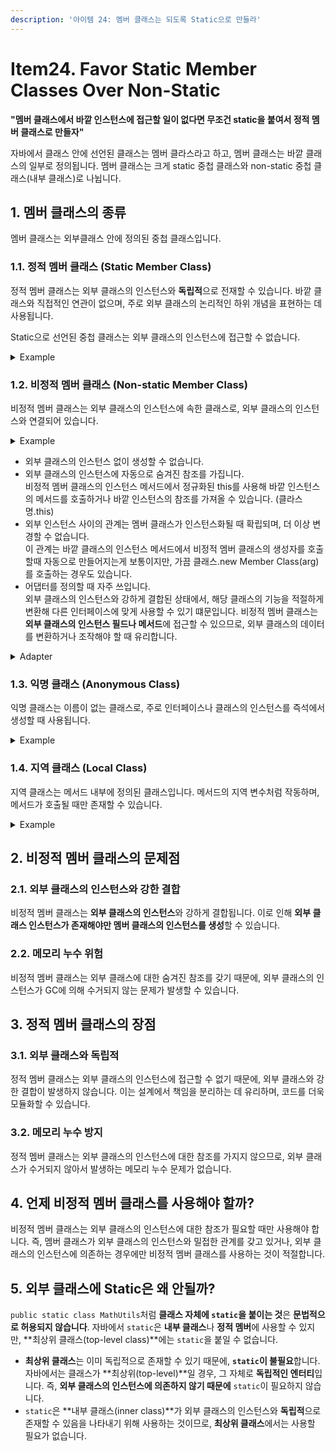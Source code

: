```yaml
---
description: '아이템 24: 멤버 클래스는 되도록 Static으로 만들라'
---
```


# Item24. Favor Static Member Classes Over Non-Static

**"멤버 클래스에서 바깥 인스턴스에 접근할 일이 없다면 무조건 static을 붙여서 정적 멤버 클래스로 만들자"**

자바에서 클래스 안에 선언된 클래스는 멤버 클라스라고 하고, 멤버 클래스는 바깥 클래스의 일부로 정의됩니다. 멤버 클래스는 크게 static 중첩 클래스와 non-static 중첩 클래스(내부 클래스)로 나뉩니다.



## 1. 멤버 클래스의 종류

멤버 클래스는 외부클래스 안에 정의된 중첩 클래스입니다.

### 1.1. 정적 멤버 클래스 (Static Member Class)

정적 멤버 클래스는 외부 클래스의 인스턴스와 **독립적**으로 전재할 수 있습니다. 바깥 클래스와 직접적인 연관이 없으며, 주로 외부 클래스의 논리적인 하위 개념을 표현하는 데 사용됩니다.

Static으로 선언된 중첩 클래스는 외부 클래스의 인스턴스에 접근할 수 없습니다.

<details>

<summary>Example</summary>

```java
public class OuterClass {
    private static String staticMessage = "Hello from OuterClass";

    // 정적 멤버 클래스
    public static class StaticInnerClass {
        public void printMessage() {
            System.out.println(staticMessage);  // 외부 클래스의 정적 멤버에만 접근 가능
        }
    }

    public static void main(String[] args) {
        // 외부 클래스 인스턴스 없이 정적 멤버 클래스 사용
        OuterClass.StaticInnerClass inner = new OuterClass.StaticInnerClass();
        inner.printMessage();  // 출력: Hello from OuterClass
    }
}
```

</details>

### 1.2. 비정적 멤버 클래스 (Non-static Member Class)

비정적 멤버 클래스는 외부 클래스의 인스턴스에 속한 클래스로, 외부 클래스의 인스턴스와 연결되어 있습니다.

<details>

<summary>Example</summary>

```java
public class OuterClass {
    private String instanceMessage = "Hello from OuterClass";

    // 비정적 멤버 클래스
    public class InnerClass {
        public void printMessage() {
            System.out.println(instanceMessage);  // 외부 클래스의 인스턴스 필드에 접근 가능
        }
    }

    public static void main(String[] args) {
        OuterClass outer = new OuterClass();      // 외부 클래스 인스턴스 생성
        OuterClass.InnerClass inner = outer.new InnerClass();  // 외부 인스턴스를 통해 내부 클래스 생성
        inner.printMessage();  // 출력: Hello from OuterClass
    }
}
```

</details>

* 외부 클래스의 인스턴스 없이 생성할 수 없습니다.
* 외부 클래스의 인스턴스에 자동으로 숨겨진 참조를 가집니다.\
  비정적 멤버 클래스의 인스턴스 메서드에서 정규화된 this를 사용해 바깥 인스턴스의 메서드를 호출하거나 바깥 인스턴스의 참조를 가져올 수 있습니다. (클라스명.this)
* 외부 인스턴스 사이의 관계는 멤버 클래스가 인스턴스화될 때 확립되며, 더 이상 변경할 수 없습니다. \
  이 관계는 바깥 클래스의 인스턴스 메서드에서 비정적 멤버 클래스의 생성자를 호출할때 자동으로 만들어지는게 보통이지만, 가끔 클래스.new Member Class(arg)를 호출하는 경우도 있습니다.
* 어댑터를 정의할 때 자주 쓰입니다. \
  외부 클래스의 인스턴스와 강하게 결합된 상태에서, 해당 클래스의 기능을 적절하게 변환해 다른 인터페이스에 맞게 사용할 수 있기 떄문입니다. 비정적 멤버 클래스는 **외부 클래스의 인스턴스 필드나 메서드**에 접근할 수 있으므로, 외부 클래스의 데이터를 변환하거나 조작해야 할 때 유리합니다.

<details>

<summary>Adapter</summary>

```java
// 기존의 호환되지 않는 인터페이스
interface MediaPlayer {
    void play(String audioType, String fileName);
}

// 새로운 인터페이스
class AdvancedMediaPlayer {
    public void playMp4(String fileName) {
        System.out.println("Playing mp4 file: " + fileName);
    }

    public void playVlc(String fileName) {
        System.out.println("Playing vlc file: " + fileName);
    }
}

// MediaPlayer 인터페이스를 구현하는 외부 클래스
public class MediaAdapter {
    private AdvancedMediaPlayer advancedPlayer;

    public MediaAdapter() {
        this.advancedPlayer = new AdvancedMediaPlayer();  // 외부 클래스에서 사용
    }

    // 비정적 멤버 클래스를 어댑터로 사용
    public class InnerMediaPlayer implements MediaPlayer {
        @Override
        public void play(String audioType, String fileName) {
            if (audioType.equalsIgnoreCase("mp4")) {
                advancedPlayer.playMp4(fileName);  // AdvancedMediaPlayer의 메서드를 사용
            } else if (audioType.equalsIgnoreCase("vlc")) {
                advancedPlayer.playVlc(fileName);
            } else {
                System.out.println("Invalid media format: " + audioType);
            }
        }
    }
}

// 클라이언트 코드
public class AdapterPatternExample {
    public static void main(String[] args) {
        // 어댑터의 비정적 멤버 클래스 인스턴스를 사용
        MediaAdapter adapter = new MediaAdapter();
        MediaPlayer player = adapter.new InnerMediaPlayer();

        player.play("mp4", "video.mp4");  // 출력: Playing mp4 file: video.mp4
        player.play("vlc", "movie.vlc");  // 출력: Playing vlc file: movie.vlc
        player.play("avi", "film.avi");   // 출력: Invalid media format: avi
    }
}
```

**비정적 멤버 클래스**를 사용해 외부 클래스의 메서드를 **다른 인터페이스에 맞게 변환**하는 어댑터

</details>



### 1.3. 익명 클래스 (Anonymous Class)

익명 클래스는 이름이 없는 클래스로, 주로 인터페이스나 클래스의 인스턴스를 즉석에서 생성할 때 사용됩니다.

<details>

<summary>Example</summary>

```java
public class AnonymousClassExample {
    public static void main(String[] args) {
        // Runnable 인터페이스를 구현하는 익명 클래스
        Runnable runnable = new Runnable() {
            @Override
            public void run() {
                System.out.println("Hello from Anonymous Class");
            }
        };

        runnable.run();  // 출력: Hello from Anonymous Class

        // 한 번만 사용되는 간단한 로직을 익명 클래스로 작성
        new Thread(new Runnable() {
            @Override
            public void run() {
                System.out.println("Running in a separate thread!");
            }
        }).start();  // 출력: Running in a separate thread!
    }
}
```

</details>

### 1.4. 지역 클래스 (Local Class)

지역 클래스는 메서드 내부에 정의된 클래스입니다. 메서드의 지역 변수처럼 작동하며, 메서드가 호출될 때만 존재할 수 있습니다.

<details>

<summary>Example</summary>

```java
public class LocalClassExample {

    public void greet(String name) {
        // 메서드 내부에 정의된 지역 클래스
        class Greeter {
            public void sayHello() {
                System.out.println("Hello, " + name);  // 메서드 매개변수에 접근 가능
            }
        }

        // 지역 클래스의 인스턴스 생성 및 사용
        Greeter greeter = new Greeter();
        greeter.sayHello();  // 출력: Hello, Alice
    }

    public static void main(String[] args) {
        LocalClassExample example = new LocalClassExample();
        example.greet("Alice");
    }
}
```

</details>



## 2. 비정적 멤버 클래스의 문제점

### 2.1. 외부 클래스의 인스턴스와 강한 결합

비정적 멤버 클래스는 **외부 클래스의 인스턴스**와 강하게 결합됩니다. 이로 인해 **외부 클래스 인스턴스가 존재해야만 멤버 클래스의 인스턴스를 생성**할 수 있습니다.

### 2.2. 메모리 누수 위험

비정적 멤버 클래스는 외부 클래스에 대한 숨겨진 참조를 갖기 때문에, 외부 클래스의 인스턴스가 GC에 의해 수거되지 않는 문제가 발생할 수 있습니다.



## 3. 정적 멤버 클래스의 장점

### 3.1. 외부 클래스와 독립적

정적 멤버 클래스는 외부 클래스의 인스턴스에 접근할 수 없기 때문에, 외부 클래스와 강한 결합이 발생하지 않습니다. 이는 설계에서 책임을 분리하는 데 유리하며, 코드를 더욱 모듈화할 수 있습니다.

### 3.2. 메모리 누수 방지

정적 멤버 클래스는 외부 클래스의 인스턴스에 대한 참조를 가지지 않으므로, 외부 클래스가 수거되지 않아서 발생하는 메모리 누수 문제가 없습니다.



## 4. 언제 비정적 멤버 클래스를 사용해야 할까?

비정적 멤버 클래스는 외부 클래스의 인스턴스에 대한 참조가 필요할 때만 사용해야 합니다. 즉, 멤버 클래스가 외부 클래스의 인스턴스와 밀접한 관계를 갖고 있거나, 외부 클래스의 인스턴스에 의존하는 경우에만 비정적 멤버 클래스를 사용하는 것이 적절합니다.



## 5. 외부 클래스에 Static은 왜 안될까?

`public static class MathUtils`처럼 **클래스 자체에 `static`을 붙이는 것**은 **문법적으로 허용되지 않습니다**. 자바에서 `static`은 **내부 클래스**나 **정적 멤버**에 사용할 수 있지만, \*\*최상위 클래스(top-level class)\*\*에는 `static`을 붙일 수 없습니다.

* **최상위 클래스**는 이미 독립적으로 존재할 수 있기 때문에, **`static`이 불필요**합니다. 자바에서는 클래스가 \*\*최상위(top-level)\*\*일 경우, 그 자체로 **독립적인 엔터티**입니다. 즉, **외부 클래스의 인스턴스에 의존하지 않기 때문에** `static`이 필요하지 않습니다.
* `static`은 \*\*내부 클래스(inner class)\*\*가 외부 클래스의 인스턴스와 **독립적**으로 존재할 수 있음을 나타내기 위해 사용하는 것이므로, **최상위 클래스**에서는 사용할 필요가 없습니다.
